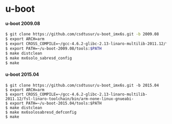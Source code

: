 u-boot
===================


#### <i class="icon-file"></i>u-boot 2009.08

```bash
$ git clone https://github.com/csdtusur/u-boot_imx6s.git -b 2009.08
$ export ARCH=arm
$ export CROSS_COMPILE=~/gcc-4.6.2-glibc-2.13-linaro-multilib-2011.12/fsl-linaro-toolchain/bin/arm-none-linux-gnueabi-
$ export PATH=~/u-boot-2009.08/tools:$PATH
$ make distclean
$ make mx6solo_sabresd_config
$ make
```
#### <i class="icon-hdd"></i>u-boot 2015.04

```
$ git clone https://github.com/csdtusur/u-boot_imx6s.git -b 2015.04
$ export ARCH=arm
$ export CROSS_COMPILE=~/gcc-4.6.2-glibc-2.13-linaro-multilib-2011.12/fsl-linaro-toolchain/bin/arm-none-linux-gnueabi-
$ export PATH=~/u-boot-2015.04/tools:$PATH
$ make distclean
$ make mx6solosabresd_defconfig
$ make
```
